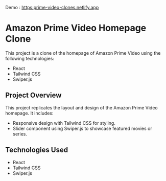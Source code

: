 Demo : [https:prime-video-clones.netlify.app](https://prime-video-clones.netlify.app/)

# Amazon Prime Video Homepage Clone

This project is a clone of the homepage of Amazon Prime Video using the following technologies:

- React
- Tailwind CSS
- Swiper.js

## Project Overview

This project replicates the layout and design of the Amazon Prime Video homepage. It includes:

- Responsive design with Tailwind CSS for styling.
- Slider component using Swiper.js to showcase featured movies or series.

## Technologies Used

- React
- Tailwind CSS
- Swiper.js
